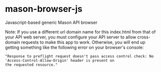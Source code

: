 # mason-browser-js
Javascript-based generic Mason API browser

Note: If you use a different url domain name for this index.html from that of your API web server, you must configure
your API server to allow cross-domain requests to make this app to work. Otherwise, you will end up getting something
like the following error on your browser's console:

    "Response to preflight request doesn't pass access control check: No 'Access-Control-Allow-Origin' header is present on
    the requested resource."

